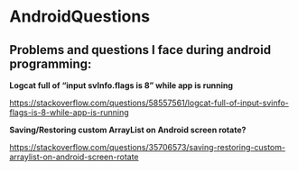 # AndroidQuestions
## Problems and questions I face during android programming:

**Logcat full of “input svInfo.flags is 8” while app is running**

https://stackoverflow.com/questions/58557561/logcat-full-of-input-svinfo-flags-is-8-while-app-is-running

**Saving/Restoring custom ArrayList on Android screen rotate?**

https://stackoverflow.com/questions/35706573/saving-restoring-custom-arraylist-on-android-screen-rotate
